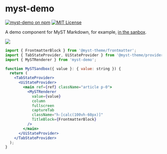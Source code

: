 # myst-demo

[![myst-demo on npm](https://img.shields.io/npm/v/myst-demo.svg)](https://www.npmjs.com/package/myst-demo)
[![MIT License](https://img.shields.io/badge/license-MIT-blue.svg)](https://github.com/curvenote/curvenote/blob/main/LICENSE)

A demo component for MyST Markdown, for example, [in the sanbox](https://myst.tools/sandbox).

![](/images/sandbox.png)

```jsx
import { FrontmatterBlock } from '@myst-theme/frontmatter';
import { TabStateProvider, UiStateProvider } from '@myst-theme/providers';
import { MySTRenderer } from 'myst-demo';

function MySTSandbox({ value }: { value: string }) {
  return (
    <TabStateProvider>
      <UiStateProvider>
        <main ref={ref} className="article p-0">
          <MySTRenderer
            value={value}
            column
            fullscreen
            captureTab
            className="h-[calc(100vh-60px)]"
            TitleBlock={FrontmatterBlock}
          />
        </main>
      </UiStateProvider>
    </TabStateProvider>
  );
}
```
